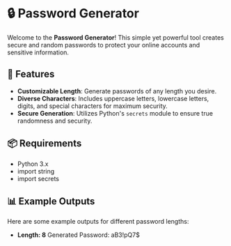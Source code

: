 # 🔒 Password Generator

Welcome to the **Password Generator**! This simple yet powerful tool creates secure and random passwords to protect your online accounts and sensitive information.

## 🚀 Features

- **Customizable Length**: Generate passwords of any length you desire.
- **Diverse Characters**: Includes uppercase letters, lowercase letters, digits, and special characters for maximum security.
- **Secure Generation**: Utilizes Python's `secrets` module to ensure true randomness and security.

## 📦 Requirements

- Python 3.x
- import string
- import secrets

## 📊 Example Outputs

Here are some example outputs for different password lengths:

- **Length: 8**
Generated Password: aB3!pQ7$

